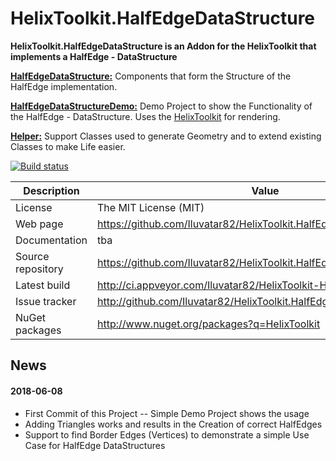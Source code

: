 # HelixToolkit.HalfEdgeDataStructure

**HelixToolkit.HalfEdgeDataStructure is an Addon for the HelixToolkit that implements a HalfEdge - DataStructure**

[**HalfEdgeDataStructure:**](https://github.com/helix-toolkit/iluvatar82/tree/develop/Source/HalfEdgeDataStructure) 
Components that form the Structure of the HalfEdge implementation.

[**HalfEdgeDataStructureDemo:**](https://github.com/helix-toolkit/helix-toolkit/tree/develop/Source/HalfEdgeDataStructureDemo) 
Demo Project to show the Functionality of the HalfEdge - DataStructure. Uses the [HelixToolkit](https://github.com/helix-toolkit/helix-toolkit/helix-toolkit) for rendering.

[**Helper:**](https://github.com/helix-toolkit/helix-toolkit/tree/develop/Source/Helper) 
Support Classes used to generate Geometry and to extend existing Classes to make Life easier.

[![Build status](https://ci.appveyor.com/api/projects/status/xm52c8c6es4gvv29?svg=true)](https://ci.appveyor.com/project/Iluvatar82/HelixToolkit-HalfEdgeDataStructure)

Description         | Value
--------------------|-----------------------
License             | The MIT License (MIT)
Web page            | https://github.com/Iluvatar82/HelixToolkit.HalfEdgeDataStructure
Documentation       | tba
Source repository   | https://github.com/Iluvatar82/HelixToolkit.HalfEdgeDataStructure
Latest build        | http://ci.appveyor.com/Iluvatar82/HelixToolkit-HalfEdgeDataStructure
Issue tracker       | http://github.com/Iluvatar82/HelixToolkit.HalfEdgeDataStructure/issues
NuGet packages      | http://www.nuget.org/packages?q=HelixToolkit

## News

#### 2018-06-08
- First Commit of this Project
-- Simple Demo Project shows the usage
- Adding Triangles works and results in the Creation of correct HalfEdges
- Support to find Border Edges (Vertices) to demonstrate a simple Use Case for HalfEdge DataStructures
